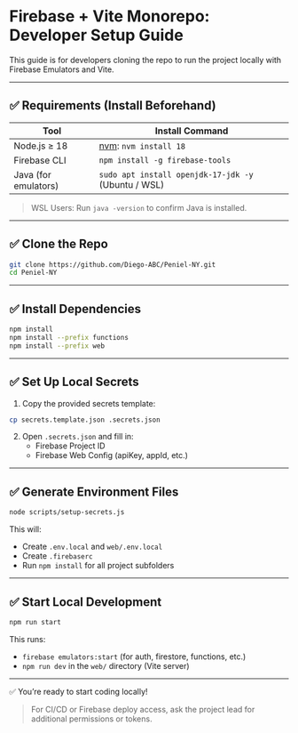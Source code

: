 # Firebase + Vite Monorepo: Developer Setup Guide

This guide is for developers cloning the repo to run the project locally with Firebase Emulators and Vite.

---

## ✅ Requirements (Install Beforehand)

| Tool                 | Install Command                                        |
| -------------------- | ------------------------------------------------------ |
| Node.js ≥ 18         | [nvm](https://github.com/nvm-sh/nvm): `nvm install 18` |
| Firebase CLI         | `npm install -g firebase-tools`                        |
| Java (for emulators) | `sudo apt install openjdk-17-jdk -y` (Ubuntu / WSL)    |

> WSL Users: Run `java -version` to confirm Java is installed.

---

## ✅ Clone the Repo

```bash
git clone https://github.com/Diego-ABC/Peniel-NY.git
cd Peniel-NY
```

---

## ✅ Install Dependencies

```bash
npm install
npm install --prefix functions
npm install --prefix web
```

---

## ✅ Set Up Local Secrets

1. Copy the provided secrets template:

```bash
cp secrets.template.json .secrets.json
```

2. Open `.secrets.json` and fill in:
   - Firebase Project ID
   - Firebase Web Config (apiKey, appId, etc.)

---

## ✅ Generate Environment Files

```bash
node scripts/setup-secrets.js
```

This will:

- Create `.env.local` and `web/.env.local`
- Create `.firebaserc`
- Run `npm install` for all project subfolders

---

## ✅ Start Local Development

```bash
npm run start
```

This runs:

- `firebase emulators:start` (for auth, firestore, functions, etc.)
- `npm run dev` in the `web/` directory (Vite server)

---

✅ You’re ready to start coding locally!

> For CI/CD or Firebase deploy access, ask the project lead for additional permissions or tokens.
